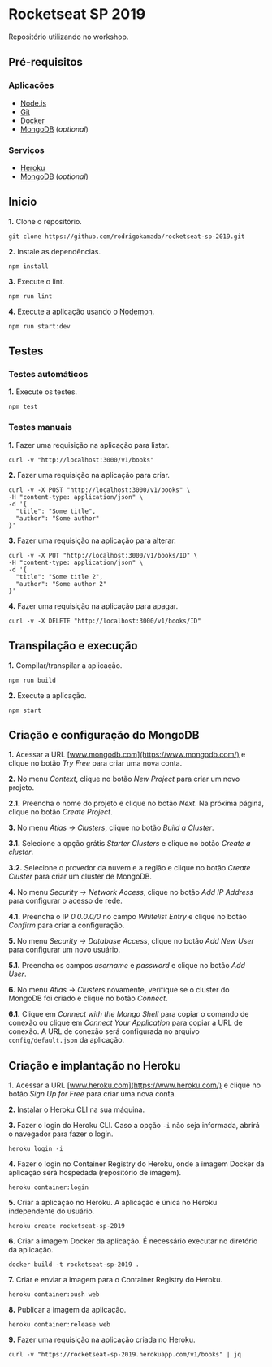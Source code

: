 # Rocketseat SP 2019

Repositório utilizando no workshop.


## Pré-requisitos

### Aplicações

* [Node.js](https://nodejs.org/)
* [Git](https://git-scm.com/)
* [Docker](https://www.docker.com/)
* [MongoDB](https://www.mongodb.com/) (*optional*)

### Serviços

* [Heroku](https://kubesail.com/)
* [MongoDB](https://www.mongodb.com/) (*optional*)


## Início

**1.** Clone o repositório.

```shell
git clone https://github.com/rodrigokamada/rocketseat-sp-2019.git
```

**2.** Instale as dependências.

```shell
npm install
```

**3.** Execute o lint.

```shell
npm run lint
```

**4.** Execute a aplicação usando o [Nodemon](https://nodemon.io/).

```shell
npm run start:dev
```


## Testes

### Testes automáticos

**1.** Execute os testes.

```shell
npm test
```

### Testes manuais

**1.** Fazer uma requisição na aplicação para listar.
```shell
curl -v "http://localhost:3000/v1/books"
```

**2.** Fazer uma requisição na aplicação para criar.
```shell
curl -v -X POST "http://localhost:3000/v1/books" \
-H "content-type: application/json" \
-d '{
  "title": "Some title",
  "author": "Some author"
}'
```

**3.** Fazer uma requisição na aplicação para alterar.
```shell
curl -v -X PUT "http://localhost:3000/v1/books/ID" \
-H "content-type: application/json" \
-d '{
  "title": "Some title 2",
  "author": "Some author 2"
}'
```

**4.** Fazer uma requisição na aplicação para apagar.
```shell
curl -v -X DELETE "http://localhost:3000/v1/books/ID"
```


## Transpilação e execução

**1.** Compilar/transpilar a aplicação.

```shell
npm run build
```

**2.** Execute a aplicação.

```shell
npm start
```


## Criação e configuração do MongoDB

**1.** Acessar a URL [www.mongodb.com](https://www.mongodb.com/) e clique no botão *Try Free* para criar uma nova conta.

**2.** No menu *Context*, clique no botão *New Project* para criar um novo projeto.

**2.1.** Preencha o nome do projeto e clique no botão *Next*. Na próxima página, clique no botão *Create Project*.

**3.** No menu *Atlas -> Clusters*, clique no botão *Build a Cluster*.

**3.1.** Selecione a opção grátis *Starter Clusters* e clique no botão *Create a cluster*.

**3.2.** Selecione o provedor da nuvem e a região e clique no botão *Create Cluster* para criar um cluster de MongoDB.

**4.** No menu *Security -> Network Access*, clique no botão *Add IP Address* para configurar o acesso de rede.

**4.1.** Preencha o IP *0.0.0.0/0* no campo *Whitelist Entry* e clique no botão *Confirm* para criar a configuração.

**5.** No menu *Security -> Database Access*, clique no botão *Add New User* para configurar um novo usuário.

**5.1.** Preencha os campos *username* e *password* e clique no botão *Add User*.

**6.** No menu *Atlas -> Clusters* novamente, verifique se o cluster do MongoDB foi criado e clique no botão *Connect*.

**6.1.** Clique em *Connect with the Mongo Shell* para copiar o comando de conexão ou clique em *Connect Your Application* para copiar a URL de conexão. A URL de conexão será configurada no arquivo `config/default.json` da aplicação.


## Criação e implantação no Heroku

**1.** Acessar a URL [www.heroku.com](https://www.heroku.com/) e clique no botão *Sign Up for Free* para criar uma nova conta.

**2.** Instalar o [Heroku CLI](https://devcenter.heroku.com/articles/heroku-cli) na sua máquina.

**3.** Fazer o login do Heroku CLI. Caso a opção `-i` não seja informada, abrirá o navegador para fazer o login.
```shell
heroku login -i
```

**4.** Fazer o login no Container Registry do Heroku, onde a imagem Docker da aplicação será hospedada (repositório de imagem).
```shell
heroku container:login
```

**5.** Criar a aplicação no Heroku. A aplicação é única no Heroku independente do usuário.
```shell
heroku create rocketseat-sp-2019
```

**6.** Criar a imagem Docker da aplicação. É necessário executar no diretório da aplicação.
```shell
docker build -t rocketseat-sp-2019 .
```

**7.** Criar e enviar a imagem para o Container Registry do Heroku.
```shell
heroku container:push web
```

**8.** Publicar a imagem da aplicação.
```shell
heroku container:release web
```

**9.** Fazer uma requisição na aplicação criada no Heroku.
```shell
curl -v "https://rocketseat-sp-2019.herokuapp.com/v1/books" | jq
```
